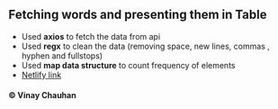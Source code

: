 ## Fetching words and presenting them in Table
* Used **axios** to fetch the data from api
* Used **regx** to clean the data (removing space, new lines, commas , hyphen and fullstops)
* Used **map data structure** to count frequency of elements
* [Netlify link](https://invictus-assignment.netlify.app/)

 #### **&#169;**	Vinay Chauhan 